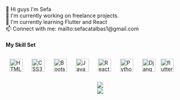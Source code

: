 ##
<br>
👋 Hi guys I'm Sefa
<br>
🔭 I'm currently working on freelance projects.
<br>
🔄 I'm currently learning Flutter and React
<br>
📫 Connect with me: mailto:sefacatalbas1@gmail.com   

<br>
<div>
<h4 align="cemter">My Skill Set</h4>
<a href="https://en.wikipedia.org/wiki/HTML5" target="_blank"><img style="margin: 10px" src="https://profilinator.rishav.dev/skills-assets/html5-original-wordmark.svg" alt="HTML5" height="35" /></a>
<a href="https://www.w3schools.com/css/" target="_blank"><img style="margin: 10px" src="https://profilinator.rishav.dev/skills-assets/css3-original-wordmark.svg" alt="CSS3" height="35" /></a>
<a href="https://getbootstrap.com/docs/3.4/javascript/" target="_blank"><img style="margin: 10px" src="https://profilinator.rishav.dev/skills-assets/bootstrap-plain.svg" alt="Bootstrap" height="35" /></a>
<a href="https://www.javascript.com/" target="_blank"><img style="margin: 10px" src="https://profilinator.rishav.dev/skills-assets/javascript-original.svg" alt="JavaScript" height="35" /></a> 
<a href="https://reactjs.org/" target="_blank"><img style="margin: 10px" src="https://profilinator.rishav.dev/skills-assets/react-original-wordmark.svg" alt="React" height="35" /></a>
<a href="https://www.python.org/" target="_blank"><img style="margin: 10px" src="https://profilinator.rishav.dev/skills-assets/python-original.svg" alt="Python" height="35" /></a>
<a href="https://www.djangoproject.com/" target="_blank"><img style="margin: 10px" src="https://profilinator.rishav.dev/skills-assets/django-original.svg" alt="Django" height="35" /></a>
<a href="https://flutter.dev" target="_blank" rel="noreferrer"> <img src="https://www.vectorlogo.zone/logos/flutterio/flutterio-icon.svg" alt="flutter" height="35"/></a>
</div>
<br>      
<div align="center"><img src="https://github-readme-stats.vercel.app/api/top-langs/?username=sefacatalbas&hide_border=true&layout=compact" align="center" /></div>  
<div align="center">
<img src="https://komarev.com/ghpvc/?username=sefacatalbas&&style=flat-square" align="center" />
</div>  
  

